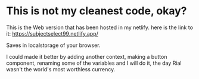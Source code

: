# This is not my cleanest code, okay?

This is the Web version that has been hosted in my netlify.
here is the link to it:
https://subjectselect99.netlify.app/

Saves in localstorage of your browser.

I could made it better by adding another context, making a button component, renaming some of the variables
and I will do it, the day Rial wasn't the world's most worthless currency.
